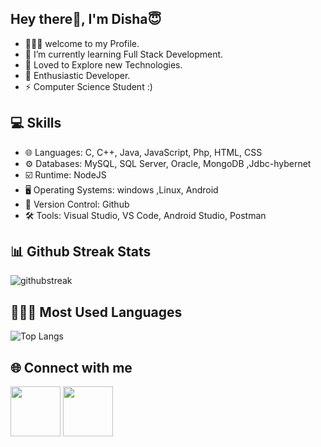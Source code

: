 ## Hey there👋, I'm Disha😇
- 👩🏼‍💻 welcome to my Profile. 
- 🌱 I’m currently learning Full Stack Development.
- 👀 Loved to Explore new Technologies.
- 🎯 Enthusiastic Developer.
- ⚡ Computer Science Student :)

## 💻 Skills
- 🌐 Languages: C, C++, Java, JavaScript, Php, HTML, CSS 
- ⚙️ Databases: MySQL, SQL Server, Oracle, MongoDB ,Jdbc-hybernet
- ☑️ Runtime: NodeJS
- 🖥️ Operating Systems: windows ,Linux, Android
- 📜 Version Control: Github
- 🛠️ Tools: Visual Studio, VS Code, Android Studio, Postman


## 📊 Github Streak Stats 

![githubstreak](https://streak-stats.demolab.com?user=disha-satpute&theme=highcontrast&border_radius=5.4)

  
## 👩🏼‍💻 Most Used Languages 

![Top Langs](https://github-readme-stats.vercel.app/api/top-langs/?username=disha-satpute&layout=compact)

## 🌐 Connect with me 
<a href="https://www.linkedin.com/in/disha-satpute"><img src="https://upload.wikimedia.org/wikipedia/commons/thumb/8/81/LinkedIn_icon.svg/2048px-LinkedIn_icon.svg.png" width="80" height="80" ></a>  <a href="https://github.com/disha-satpute"><img src="https://play-lh.googleusercontent.com/PCpXdqvUWfCW1mXhH1Y_98yBpgsWxuTSTofy3NGMo9yBTATDyzVkqU580bfSln50bFU=w240-h480-rw" width="80" height="80" >

